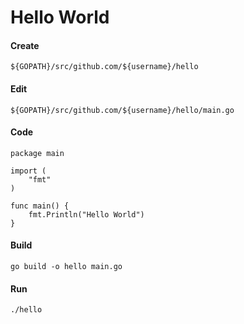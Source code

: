 # Hello World

#### Create

    ${GOPATH}/src/github.com/${username}/hello

#### Edit

    ${GOPATH}/src/github.com/${username}/hello/main.go

#### Code

	package main

	import (
		"fmt"
	)

	func main() {
		fmt.Println("Hello World")
	}

#### Build

    go build -o hello main.go

#### Run

    ./hello
